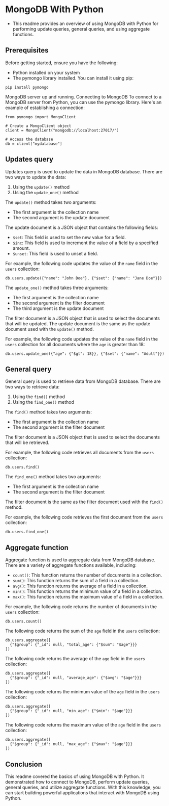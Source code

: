 # MongoDB With Python 

- This readme provides an overview of using MongoDB with Python for performing update queries, general queries, and using aggregate functions.

## Prerequisites
Before getting started, ensure you have the following:

- Python installed on your system
- The pymongo library installed. You can install it using pip:
```
pip install pymongo
```
MongoDB server up and running.
Connecting to MongoDB
To connect to a MongoDB server from Python, you can use the pymongo library. Here's an example of establishing a connection:

```
from pymongo import MongoClient

# Create a MongoClient object
client = MongoClient("mongodb://localhost:27017/")

# Access the database
db = client["mydatabase"]

```

## Updates query

Updates query is used to update the data in MongoDB database. There are two ways to update the data:

1. Using the `update()` method
2. Using the `update_one()` method

The `update()` method takes two arguments:

* The first argument is the collection name
* The second argument is the update document

The update document is a JSON object that contains the following fields:

* `$set`: This field is used to set the new value for a field.
* `$inc`: This field is used to increment the value of a field by a specified amount.
* `$unset`: This field is used to unset a field.

For example, the following code updates the value of the `name` field in the `users` collection:

```
db.users.update({"name": "John Doe"}, {"$set": {"name": "Jane Doe"}})
```

The `update_one()` method takes three arguments:

* The first argument is the collection name
* The second argument is the filter document
* The third argument is the update document

The filter document is a JSON object that is used to select the documents that will be updated. The update document is the same as the update document used with the `update()` method.

For example, the following code updates the value of the `name` field in the `users` collection for all documents where the `age` is greater than 18:

```
db.users.update_one({"age": {"$gt": 18}}, {"$set": {"name": "Adult"}})
```

## General query

General query is used to retrieve data from MongoDB database. There are two ways to retrieve data:

1. Using the `find()` method
2. Using the `find_one()` method

The `find()` method takes two arguments:

* The first argument is the collection name
* The second argument is the filter document

The filter document is a JSON object that is used to select the documents that will be retrieved.

For example, the following code retrieves all documents from the `users` collection:

```
db.users.find()
```

The `find_one()` method takes two arguments:

* The first argument is the collection name
* The second argument is the filter document

The filter document is the same as the filter document used with the `find()` method.

For example, the following code retrieves the first document from the `users` collection:

```
db.users.find_one()
```

## Aggregate function

Aggregate function is used to aggregate data from MongoDB database. There are a variety of aggregate functions available, including:

* `count()`: This function returns the number of documents in a collection.
* `sum()`: This function returns the sum of a field in a collection.
* `avg()`: This function returns the average of a field in a collection.
* `min()`: This function returns the minimum value of a field in a collection.
* `max()`: This function returns the maximum value of a field in a collection.

For example, the following code returns the number of documents in the `users` collection:

```
db.users.count()
```

The following code returns the sum of the `age` field in the `users` collection:

```
db.users.aggregate([
  {"$group": {"_id": null, "total_age": {"$sum": "$age"}}}
])
```

The following code returns the average of the `age` field in the `users` collection:

```
db.users.aggregate([
  {"$group": {"_id": null, "average_age": {"$avg": "$age"}}}
])
```

The following code returns the minimum value of the `age` field in the `users` collection:

```
db.users.aggregate([
  {"$group": {"_id": null, "min_age": {"$min": "$age"}}}
])
```

The following code returns the maximum value of the `age` field in the `users` collection:

```
db.users.aggregate([
  {"$group": {"_id": null, "max_age": {"$max": "$age"}}}
])
```

## Conclusion
This readme covered the basics of using MongoDB with Python. It demonstrated how to connect to MongoDB, perform update queries, general queries, and utilize aggregate functions. With this knowledge, you can start building powerful applications that interact with MongoDB using Python.
